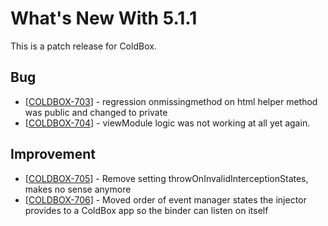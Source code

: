 # What's New With 5.1.1

This is a patch release for ColdBox.

## Bug

* \[[COLDBOX-703](https://ortussolutions.atlassian.net/browse/COLDBOX-703)\] - regression onmissingmethod on html helper method was public and changed to private
* \[[COLDBOX-704](https://ortussolutions.atlassian.net/browse/COLDBOX-704)\] - viewModule logic was not working at all yet again.

## Improvement

* \[[COLDBOX-705](https://ortussolutions.atlassian.net/browse/COLDBOX-705)\] - Remove setting throwOnInvalidInterceptionStates, makes no sense anymore
* \[[COLDBOX-706](https://ortussolutions.atlassian.net/browse/COLDBOX-706)\] - Moved order of event manager states the injector provides to a ColdBox app so the binder can listen on itself

